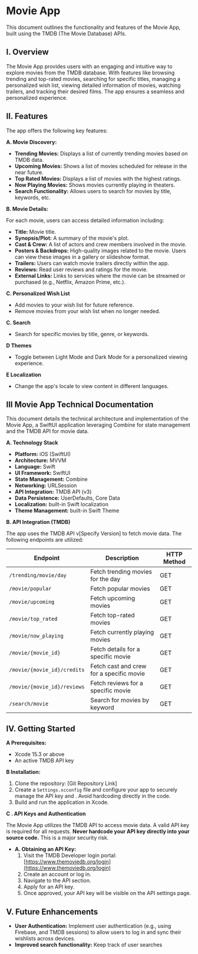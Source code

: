 
# Movie App 

This document outlines the functionality and features of the Movie App, built using the TMDB (The Movie Database) APIs.

## I. Overview

The Movie App provides users with an engaging and intuitive way to explore movies from the TMDB database. With features like browsing trending and top-rated movies, searching for specific titles, managing a personalized wish list, viewing detailed information of movies, watching trailers, and tracking their desired films. The app ensures a seamless and personalized experience.

## II. Features

The app offers the following key features:

**A. Movie Discovery:**

* **Trending Movies:** Displays a list of currently trending movies based on TMDB data.
* **Upcoming Movies:** Shows a list of movies scheduled for release in the near future.
* **Top Rated Movies:**  Displays a list of movies with the highest ratings.
* **Now Playing Movies:**  Shows movies currently playing in theaters.
* **Search Functionality:** Allows users to search for movies by title, keywords, etc.

**B. Movie Details:**

For each movie, users can access detailed information including:

* **Title:** Movie title.
* **Synopsis/Plot:**  A summary of the movie's plot.
* **Cast & Crew:**  A list of actors and crew members involved in the movie.
* **Posters & Backdrops:** High-quality images related to the movie.  Users can view these images in a gallery or slideshow format.
* **Trailers:**  Users can watch movie trailers directly within the app.
* **Reviews:** Read user reviews and ratings for the movie.
* **External Links:** Links to services where the movie can be streamed or purchased (e.g., Netflix, Amazon Prime, etc.).

**C. Personalized Wish List**
* Add movies to your wish list for future reference.
* Remove movies from your wish list when no longer needed.

**C. Search**
* Search for specific movies by title, genre, or keywords.

**D Themes**
* Toggle between Light Mode and Dark Mode for a personalized viewing experience.

**E Localization**
* Change the app's locale to view content in different languages.

## III Movie App Technical Documentation

This document details the technical architecture and implementation of the Movie App, a SwiftUI application leveraging Combine for state management and the TMDB API for movie data.


**A. Technology Stack**

* **Platform:** iOS (SwiftUI)
* **Architecture:** MVVM
* **Language:** Swift
* **UI Framework:** SwiftUI
* **State Management:** Combine
* **Networking:**  URLSession
* **API Integration:** TMDB API (v3)
* **Data Persistence:** UserDefaults, Core Data
* **Localization:** built-in Swift localization
* **Theme Management:** built-in Swift Theme

**B. API Integration (TMDB)**

The app uses the TMDB API v[Specify Version] to fetch movie data.  The following endpoints are utilized:

| Endpoint                  | Description                               | HTTP Method |
|---------------------------|-------------------------------------------|-------------|
| `/trending/movie/day` | Fetch trending movies for the day | GET         |
| `/movie/popular`           | Fetch popular movies                       | GET         |
| `/movie/upcoming`          | Fetch upcoming movies                      | GET         |
| `/movie/top_rated`         | Fetch top-rated movies                     | GET         |
| `/movie/now_playing`       | Fetch currently playing movies             | GET         |
| `/movie/{movie_id}`        | Fetch details for a specific movie         | GET         |
| `/movie/{movie_id}/credits` | Fetch cast and crew for a specific movie    | GET         |
| `/movie/{movie_id}/reviews` | Fetch reviews for a specific movie          | GET         |
| `/search/movie`            | Search for movies by keyword               | GET         |

## IV. Getting Started

**A Prerequisites:**

* Xcode 15.3 or above
* An active TMDB API key

**B Installation:**

1. Clone the repository:  [Git Repository Link]
2. Create a `Settings.xcconfig` file and configure your app to securely manage the API key and .  Avoid hardcoding directly in the code.
3. Build and run the application in Xcode.

**C . API Keys and Authentication**

The Movie App utilizes the TMDB API to access movie data.  A valid API key is required for all requests.  **Never hardcode your API key directly into your source code.**  This is a major security risk.

* **A. Obtaining an API Key:**
    1. Visit the TMDB Developer login portal: [https://www.themoviedb.org/login](https://www.themoviedb.org/login)
    2. Create an account or log in.
    3. Navigate to the API section.
    4. Apply for an API key.
    5. Once approved, your API key will be visible on the API settings page.
## V. Future Enhancements

* **User Authentication:** Implement user authentication (e.g., using Firebase, and TMDB sessions) to allow users to log in and sync their wishlists across devices.
* **Improved search functionality:** Keep track of user searches

